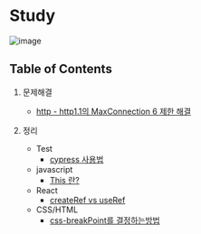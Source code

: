 # Study

![image](https://user-images.githubusercontent.com/43377349/220915515-5abc9718-a90e-4d67-a407-f10c79446809.png)

## Table of Contents

1. 문제해결

   - [http - http1.1의 MaxConnection 6 제한 해결](문제해결/http1.1의%20MaxConnection%206%20제한%20해결.md)

2. 정리
   - Test
     - [cypress 사용법](정리/test/cypress/E2E-Test-1.md)
   - javascript
     - [This 란?](정리/js/js-this란?.md)
   - React
     - [createRef vs useRef](정리/react/createRef%20vs%20useRef.md)
   - CSS/HTML
     - [css-breakPoint를 결정하는방법](정리/html-css/css-breakPoint를%20결정하는방법.md)

